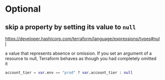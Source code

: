 # Optional

## skip a property by setting its value to `null`
https://developer.hashicorp.com/terraform/language/expressions/types#null

a value that represents absence or omission. If you set an argument of a resource to null, Terraform behaves as though you had completely omitted it 

```tf
account_tier = var.env == "prod" ? var.account_tier : null
```
